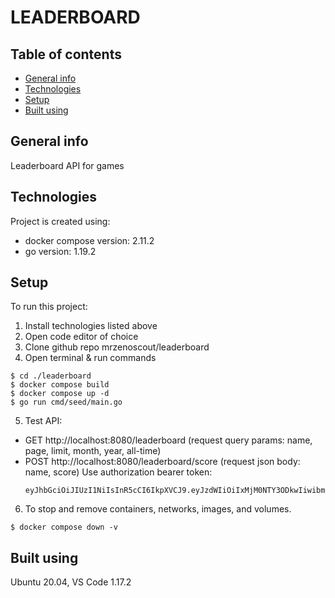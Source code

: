 <h1>LEADERBOARD</h1>

## Table of contents
* [General info](#general-info)
* [Technologies](#technologies)
* [Setup](#setup)
* [Built using](#built-using)

## General info
Leaderboard API for games

## Technologies
Project is created using:
* docker compose version: 2.11.2
* go version: 1.19.2
	
## Setup
To run this project:
1. Install technologies listed above
2. Open code editor of choice
3. Clone github repo mrzenoscout/leaderboard
4. Open terminal & run commands
```
$ cd ./leaderboard
$ docker compose build 
$ docker compose up -d
$ go run cmd/seed/main.go
```
5. Test API:
 - GET http://localhost:8080/leaderboard
    (request query params: name, page, limit, month, year, all-time)
 - POST http://localhost:8080/leaderboard/score
    (request json body: name, score)
   Use authorization bearer token:
   ```
   eyJhbGciOiJIUzI1NiIsInR5cCI6IkpXVCJ9.eyJzdWIiOiIxMjM0NTY3ODkwIiwibmFtZSI6IkpvaG4gRG9lIiwiaWF0IjoxNTE2MjM5MDIyfQ.SflKxwRJSMeKKF2QT4fwpMeJf36POk6yJV_adQssw5c
   ```
6. To stop and remove containers, networks, images, and volumes.
```
$ docker compose down -v
```

## Built using
Ubuntu 20.04, VS Code 1.17.2